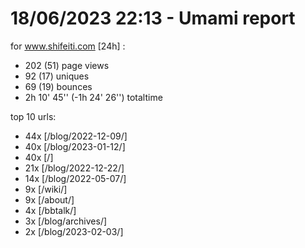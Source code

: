 # 18/06/2023 22:13 - Umami report
for www.shifeiti.com [24h] :

 - 202 (51) page views
 - 92 (17) uniques
 - 69 (19) bounces
 - 2h 10' 45'' (-1h 24' 26'') totaltime


top 10 urls:
 - 44x [/blog/2022-12-09/]
 - 40x [/blog/2023-01-12/]
 - 40x [/]
 - 21x [/blog/2022-12-22/]
 - 14x [/blog/2022-05-07/]
 - 9x [/wiki/]
 - 9x [/about/]
 - 4x [/bbtalk/]
 - 3x [/blog/archives/]
 - 2x [/blog/2023-02-03/]


